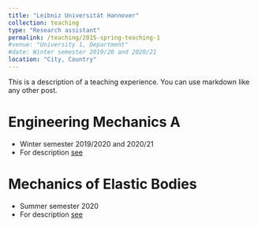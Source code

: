 ```yaml
---
title: "Leibniz Universität Hannover"
collection: teaching
type: "Research assistant"
permalink: /teaching/2015-spring-teaching-1
#venue: "University 1, Department"
#date: Winter semester 2019/20 and 2020/21
location: "City, Country"
---
```


This is a description of a teaching experience. You can use markdown like any other post.

Engineering Mechanics A
======
* Winter semester 2019/2020 and 2020/21
* For description [see](https://www.ibnm.uni-hannover.de/en/studies/modules/engineering-mechanics-a/)

Mechanics of Elastic Bodies
======
* Summer semester 2020
* For description [see](https://www.ibnm.uni-hannover.de/en/studies/modules/mechanics-of-elastic-bodies/)

